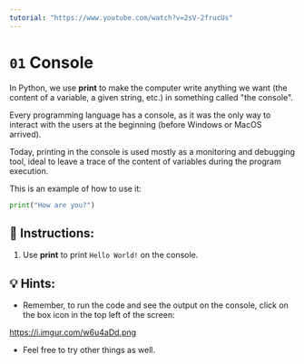 ```yaml
---
tutorial: "https://www.youtube.com/watch?v=2sV-2frucUs"
---
```


# `01` Console

In Python, we use **print** to make the computer write anything we want (the content of a variable, a given string, etc.) in something called "the console".

Every programming language has a console, as it was the only way to interact with the users at the beginning (before Windows or MacOS arrived).

Today, printing in the console is used mostly as a monitoring and debugging tool, ideal to leave a trace of the content of variables during the program execution.

This is an example of how to use it:

```py
print("How are you?")
```

## 📝 Instructions:

1. Use **print** to print `Hello World!` on the console. 


## 💡 Hints:

+ Remember, to run the code and see the output on the console, click on the box icon in the top left of the screen:

https://i.imgur.com/w6u4aDd.png

+ Feel free to try other things as well.
